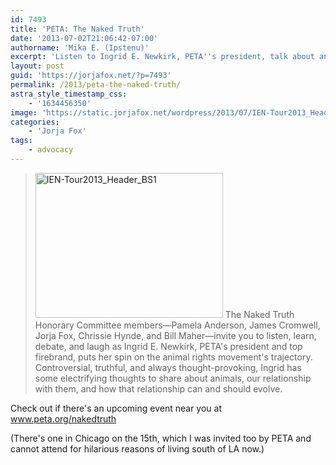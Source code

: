```yaml
---
id: 7493
title: 'PETA: The Naked Truth'
date: '2013-07-02T21:06:42-07:00'
authorname: 'Mika E. (Ipstenu)'
excerpt: 'Listen to Ingrid E. Newkirk, PETA''s president, talk about animal rights.'
layout: post
guid: 'https://jorjafox.net/?p=7493'
permalink: /2013/peta-the-naked-truth/
astra_style_timestamp_css:
    - '1634456350'
image: 'https://static.jorjafox.net/wordpress/2013/07/IEN-Tour2013_Header_BS1.jpg'
categories:
    - 'Jorja Fox'
tags:
    - advocacy
---
```


<blockquote><a href="//static.jorjafox.net/wordpress/2013/07/IEN-Tour2013_Header_BS1.jpg"><img class="alignright size-medium wp-image-7494" alt="IEN-Tour2013_Header_BS1" src="//static.jorjafox.net/wordpress/2013/07/IEN-Tour2013_Header_BS1-300x232.jpg" width="300" height="232" /></a> The Naked Truth Honorary Committee members—Pamela Anderson, James Cromwell, Jorja Fox, Chrissie Hynde, and Bill Maher—invite you to listen, learn, debate, and laugh as Ingrid E. Newkirk, PETA's president and top firebrand, puts her spin on the animal rights movement's trajectory. Controversial, truthful, and always thought-provoking, Ingrid has some electrifying thoughts to share about animals, our relationship with them, and how that relationship can and should evolve.</blockquote>
Check out if there's an upcoming event near you at <a href="http://www.peta.org/nakedtruth">www.peta.org/nakedtruth</a>

(There's one in Chicago on the 15th, which I was invited too by PETA and cannot attend for hilarious reasons of living south of LA now.)

